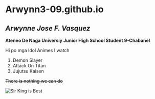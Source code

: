 # Arwynn3-09.github.io
## *Arwynne Jose F. Vasquez*
**Ateneo De Naga Universiy Junior High School Student 9-Chabanel**




Hi po mga Idol 
Animes I watch
1. Demon Slayer
2. Attack On Titan
3.  Jujutsu Kaisen



~~There is nothing we can do~~ 


![Sir King is Best](https://media.licdn.com/dms/image/C5603AQGu67eLQzHEhg/profile-displayphoto-shrink_800_800/0/1648992377801?e=2147483647&v=beta&t=gxu3YjwLalZirinQiiaHeNE0xSegcEB0xOXBfoH8KaM)
